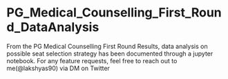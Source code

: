 # PG_Medical_Counselling_First_Round_DataAnalysis
From the PG Medical Counselling First Round Results, data analysis on possible seat selection strategy has been documented through a jupyter notebook. For any feature requests, feel free to reach out to me(@lakshyas90) via DM on Twitter
